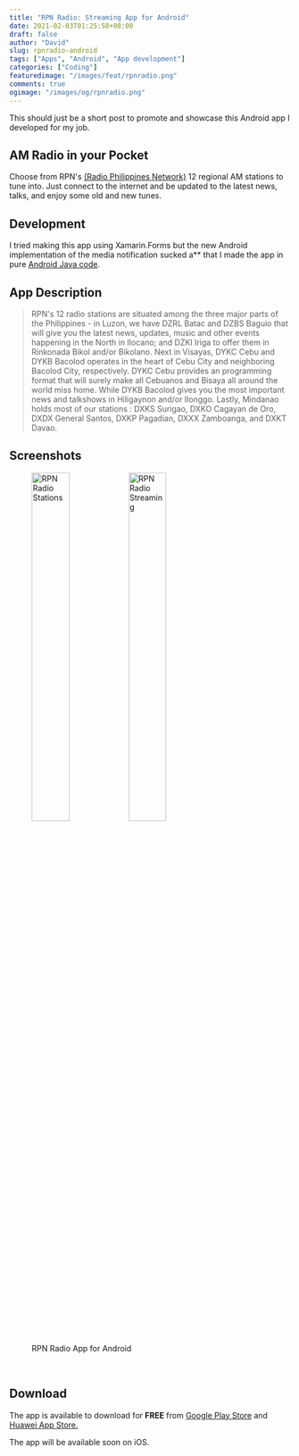 ```yaml
---
title: "RPN Radio: Streaming App for Android"
date: 2021-02-03T01:25:58+08:00
draft: false
author: "David"
slug: rpnradio-android
tags: ["Apps", "Android", "App development"]
categories: ["Coding"]
featuredimage: "/images/feat/rpnradio.png"
comments: true
ogimage: "/images/og/rpnradio.png"
---
```


This should just be a short post to promote and showcase this Android app I developed for my job.

## AM Radio in your Pocket

Choose from RPN's <a class="link" href="https://rpnradio.com/" target="_blank">(Radio Philippines Network)</a> 12 regional AM stations to tune into. Just connect to the internet and be updated to the latest news, talks, and enjoy some old and new tunes.

## Development

I tried making this app using Xamarin.Forms but the new Android implementation of the media notification sucked a\*\* that I made the app in pure <a class="link" href="https://developer.android.com/guide">Android Java code</a>.

## App Description

> RPN's 12 radio stations are situated among the three major parts of the Philippines - in Luzon, we have DZRL Batac and DZBS Baguio that will give you the latest news, updates, music and other events happening in the North in Ilocano; and DZKI Iriga to offer them in Rinkonada Bikol and/or Bikolano. Next in Visayas, DYKC Cebu and DYKB Bacolod operates in the heart of Cebu City and neighboring Bacolod City, respectively. DYKC Cebu provides an programming format that will surely make all Cebuanos and Bisaya all around the world miss home. While DYKB Bacolod gives you the most important news and talkshows in Hiligaynon and/or Ilonggo. Lastly, Mindanao holds most of our stations : DXKS Surigao, DXKO Cagayan de Oro, DXDX General Santos, DXKP Pagadian, DXXX Zamboanga, and DXKT Davao.

## Screenshots

<figure class="image">
<img src="/images/02-21/rpnradio/stationlist.png" alt="RPN Radio Stations" style="display: inline; width: 40%;">
<img src="/images/02-21/rpnradio/playingview.png" alt="RPN Radio Streaming" style="display: inline; width: 40%;">
<figcaption>RPN Radio App for Android</figcaption>
</figure>
<br/>

## Download

The app is available to download for <strong>FREE</strong> from <a class="link" href="https://play.google.com/store/apps/details?id=com.rpnradio.radiov1">Google Play Store</a> and <a class="link" href="https://appgallery.huawei.com/#/app/C103076031">Huawei App Store.</a>

The app will be available soon on iOS.
